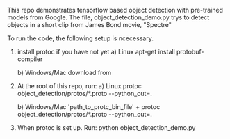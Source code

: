 This repo demonstrates tensorflow based object detection with pre-trained models from Google. 
The file, object_detection_demo.py trys to detect objects in a short clip from James Bond movie, "Spectre"

To run the code, the following setup is ncecessary.

1) install protoc if you have not yet
	a) Linux 
		apt-get install protobuf-compiler

	b) Windows/Mac 
		download from

2) At the root of this repo, run:
	a) Linux
		protoc object_detection/protos/*.proto --python_out=.

	b) Windows/Mac
		'path_to_protc_bin_file' + protoc object_detection/protos/*.proto --python_out=.


3) When protoc is set up. Run:
	python object_detection_demo.py

